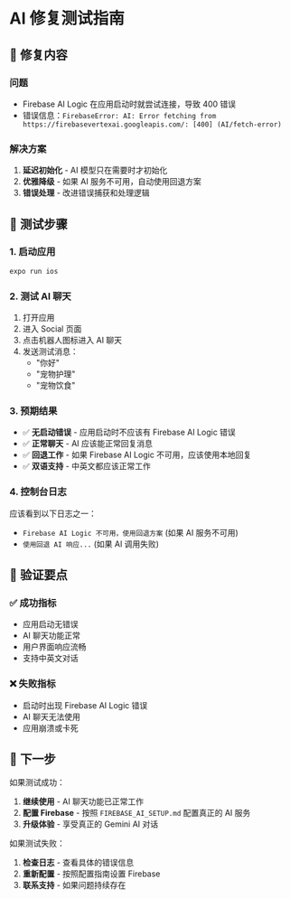 # AI 修复测试指南

## 🔧 **修复内容**

### **问题**
- Firebase AI Logic 在应用启动时就尝试连接，导致 400 错误
- 错误信息：`FirebaseError: AI: Error fetching from https://firebasevertexai.googleapis.com/: [400] (AI/fetch-error)`

### **解决方案**
1. **延迟初始化** - AI 模型只在需要时才初始化
2. **优雅降级** - 如果 AI 服务不可用，自动使用回退方案
3. **错误处理** - 改进错误捕获和处理逻辑

## 🧪 **测试步骤**

### **1. 启动应用**
```bash
expo run ios
```

### **2. 测试 AI 聊天**
1. 打开应用
2. 进入 Social 页面
3. 点击机器人图标进入 AI 聊天
4. 发送测试消息：
   - "你好"
   - "宠物护理"
   - "宠物饮食"

### **3. 预期结果**
- ✅ **无启动错误** - 应用启动时不应该有 Firebase AI Logic 错误
- ✅ **正常聊天** - AI 应该能正常回复消息
- ✅ **回退工作** - 如果 Firebase AI Logic 不可用，应该使用本地回复
- ✅ **双语支持** - 中英文都应该正常工作

### **4. 控制台日志**
应该看到以下日志之一：
- `Firebase AI Logic 不可用，使用回退方案` (如果 AI 服务不可用)
- `使用回退 AI 响应...` (如果 AI 调用失败)

## 🎯 **验证要点**

### **✅ 成功指标**
- 应用启动无错误
- AI 聊天功能正常
- 用户界面响应流畅
- 支持中英文对话

### **❌ 失败指标**
- 启动时出现 Firebase AI Logic 错误
- AI 聊天无法使用
- 应用崩溃或卡死

## 🚀 **下一步**

如果测试成功：
1. **继续使用** - AI 聊天功能已正常工作
2. **配置 Firebase** - 按照 `FIREBASE_AI_SETUP.md` 配置真正的 AI 服务
3. **升级体验** - 享受真正的 Gemini AI 对话

如果测试失败：
1. **检查日志** - 查看具体的错误信息
2. **重新配置** - 按照配置指南设置 Firebase
3. **联系支持** - 如果问题持续存在 